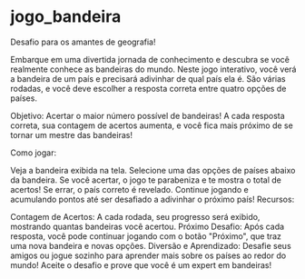 # jogo_bandeira
Desafio para os amantes de geografia!

Embarque em uma divertida jornada de conhecimento e descubra se você realmente conhece as bandeiras do mundo. Neste jogo interativo, você verá a bandeira de um país e precisará adivinhar de qual país ela é. São várias rodadas, e você deve escolher a resposta correta entre quatro opções de países.

Objetivo: Acertar o maior número possível de bandeiras! A cada resposta correta, sua contagem de acertos aumenta, e você fica mais próximo de se tornar um mestre das bandeiras!

Como jogar:

Veja a bandeira exibida na tela.
Selecione uma das opções de países abaixo da bandeira.
Se você acertar, o jogo te parabeniza e te mostra o total de acertos! Se errar, o país correto é revelado.
Continue jogando e acumulando pontos até ser desafiado a adivinhar o próximo país!
Recursos:

Contagem de Acertos: A cada rodada, seu progresso será exibido, mostrando quantas bandeiras você acertou.
Próximo Desafio: Após cada resposta, você pode continuar jogando com o botão "Próximo", que traz uma nova bandeira e novas opções.
Diversão e Aprendizado: Desafie seus amigos ou jogue sozinho para aprender mais sobre os países ao redor do mundo!
Aceite o desafio e prove que você é um expert em bandeiras!
